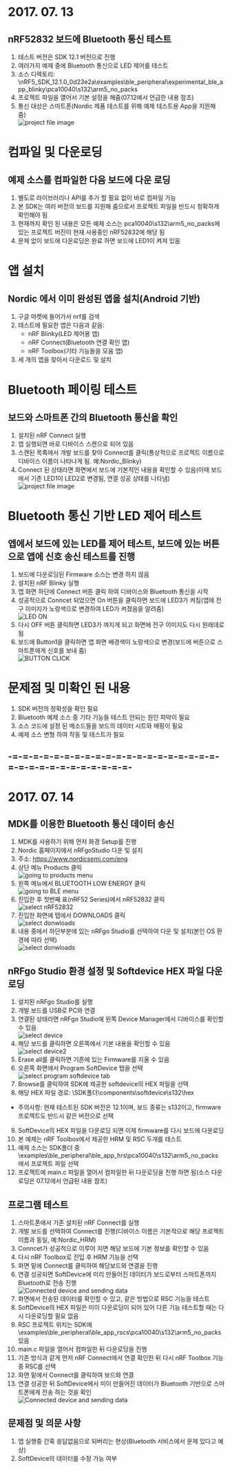 # 2017. 07. 13
## nRF52832 보드에 Bluetooth 통신 테스트
1. 테스트 버전은 SDK 12.1 버전으로 진행
2. 여러가지 예제 중에 Bluetooth 통신으로 LED 제어를 테스트
3. 소스 디렉토리: \nRF5_SDK_12.1.0_0d23e2a\examples\ble_peripheral\experimental_ble_app_blinky\pca10040\s132\arm5_no_packs
4. 프로젝트 파일을 열어서 기본 설정을 해줌(07.12에서 언급한 내용 참조)
5. 통신 대상은 스마트폰(Nordic 제품 테스트를 위해 예제 테스트용 App을 지원해 줌)  
![project file image](07.13/01.png)

# 컴파일 및 다운로딩
## 예제 소스를 컴파일한 다음 보드에 다운 로딩
1. 별도로 라이브러리나 API를 추가 할 필요 없이 바로 컴파일 가능
2. 본 SDK는 여러 버전의 보드를 지원해 줌으로서 프로젝트 파일을 반드시 정확하게 확인해야 됨
3. 현재까지 확인 된 내용은 모든 예제 소스는 pca10040\s132\arm5_no_packs에 있는 프로젝트 버진이 현재 사용중인 nRF52832에 해당 됨
4. 문제 없이 보드에 다운로딩은 완료 하면 보드에 LED1이 켜져 있음

# 앱 설치
## Nordic 에서 이미 완성된 앱을 설치(Android 기반)
1. 구글 마켓에 들어가서 nrf를 검색
2. 테스트에 필요한 앱은 다음과 같음:
    - nRF Blinky(LED 제어용 앱)
    - nRF Connect(Bluetooth 연결 확인 앱)
    - nRF Toolbox(기타 기능들을 모움 앱)
3. 세 개의 앱을 찾아서 다운로드 및 설치

# Bluetooth 페이링 테스트
## 보드와 스마트폰 간의 Bluetooth 통신을 확인
1. 설치된 nRF Connect 실행
2. 앱 실행되면 바로 디바이스 스캔으로 되어 있음
3. 스캔된 목록에서 개발 보드를 찾아 Connect를 클릭(통상적으로 프로젝트 이름으로 디바이스 이름이 나타나게 됨. 예:Nordic_Blinky)
4. Connect 된 상태라면 화면에서 보드에 기본적인 내용을 확인할 수 있음(이때 보드에서 기존 LED1이 LED2로 변경됨, 연결 성공 상태를 나타냄)  
![project file image](07.13/02.png)

# Bluetooth 통신 기반 LED 제어 테스트
## 엡에서 보드에 있는 LED를 제어 테스트, 보드에 있는 버튼으로 앱에 신호 송신 테스트를 진행
1. 보드에 다운로딩된 Firmware 소스는 변경 하지 않음
2. 설치된 nRF Blinky 실행
3. 앱 화면 하단에 Connect 버튼 클릭 하여 디바이스와 Bluetooth 통신을 시작
4. 성공적으로 Conncet 되었으면 On 버튼을 클릭하면 보드에 LED3가 켜짐(앱에 전구 이미지가 노랑색으로 변경하여 LED가 켜졌음을 알려줌)  
![LED ON](07.13/03.png)
5. 다시 OFF 버튼 클릭하면 LED3가 껴지게 되고 화면에 전구 이미지도 다시 원래데로 됨
6. 보드에 Button1을 클릭하면 앱 화면 배경색이 노랑색으로 변경(보드에 버튼으로 스마트폰에게 신호를 보내 줌)  
![BUTTON CLICK](07.13/04.png)

# 문제점 및 미확인 된 내용
1. SDK 버전의 정확성을 확인 필요
2. Bluetooth 예제 소스 중 기타 기능들 테스트 안되는 원인 파악이 필요
3. 소스 코드에 설정 된 메소드들을 보드의 데이터 시트와 매핑이 필요
4. 예제 소스 변형 하여 작동 및 테스트가 필요

## -=-=-=-=-=-=-=-=-=-=-=-=-=-=-=-=-=-=-=-=-=-=-=-=-=-=-=-=-=-=-=-=-

# 2017. 07. 14
## MDK를 이용한 Bluetooth 통신 데이터 송신
1. MDK를 사용하기 위해 먼저 화경 Setup를 진행
2. Nordic 홈페이지에서 nRFgoStudio 다운 및 설치
3. 주소: https://www.nordicsemi.com/eng
4. 상단 메뉴 Products 클릭  
![going to products menu](07.14/0714_01.png)
5. 왼쪽 메뉴에서 BLUETOOTH LOW ENERGY 클릭  
![going to BLE menu](07.14/0714_02.png)
6. 진입한 후 첫번째 표(nRF52 Series)에서 nRF52832 클릭  
![select nRF52832](07.14/0714_03.png)
7. 진입한 화면에 텝에서 DOWNLOADS 클릭  
![select donwloads](07.14/0714_04.png)
8. 내용 중에서 하단부분에 있는 nRFgo Studio를 선택하여 다운 및 설치(본인 OS 환경에 따라 선택)  
![select donwloads](07.14/0714_05.png)

## nRFgo Studio 환경 설정 및 Softdevice HEX 파일 다운로딩
1. 설치된 nRFgo Studio를 실행
2. 개발 보드를 USB로 PC와 연결
3. 연결된 상태라면 nRFgo Studio에 왼쪽 Device Manager에서 디바이스를 확인할 수 있음  
![select device](07.14/0714_06.png)
4. 해당 보드를 클릭하면 오른쪽에서 기본 내용을 확인할 수 있음  
![select device2](07.14/0714_07.png)
5. Erase all를 클릭하면 기존에 있는 Firmware를 지울 수 있음
6. 오른쪽 화면에서 Program SoftDevice 탭을 선택  
![select program softdevice tab](07.14/0714_08.png)
7. Browse를 클릭하여 SDK에 제공한 softdevice의 HEX 파일을 선택
8. 해당 HEX 파일 경로: \SDK폴더\components\softdevice\s132\hex
- 주의사항: 현재 테스트된 SDK 버전은 12.1이며, 보드 종류는 s132이고, firmware 프로젝트도 반드시 같은 버전으로 선택
9. SoftDevice의 HEX 파일을 다운로딩 되면 이제 firmware를 다시 보드에 다운로딩
10. 본 예제는 nRF Toolbox에서 제공한 HRM 및 RSC 두개를 테스트
11. 예제 소스는 SDK폴더 중 \examples\ble_peripheral\ble_app_hrs\pca10040\s132\arm5_no_packs 에서 프로젝트 파일 선택
12. 프로젝트에 main.c 파일을 열어서 컴파일한 뒤 다운로딩을 진행 하면 됨(소스 다운로딩은 07.12에서 언급된 내용 참조)

## 프로그램 테스트
1. 스마트폰에서 기존 설치된 nRF Connect를 실행
2. 개발 보드를 선택하여 Connect를 진행(디바이스 이름은 기본적으로 해당 프로젝트 이름과 동일, 예:Nordic_HRM)
3. Conncet가 성공적으로 이루어 지면 해당 보드에 기본 정보를 확인할 수 있음
4. 다시 nRF Toolbox로 진입 후 HRM 기능을 선택
5. 화면 밑에 Connect를 클릭하여 해당보드와 연결을 진행
6. 연결 성공되면 SoftDevice에 미리 만들어진 데이터가 보드로부터 스마트폰까지 Bluetooth로 전송 진행  
![Connected device and sending data](07.14/0714_09.png)
7. 화면에서 전송된 데이터를 확인할 수 있고, 같은 방법으로 RSC 기능을 테스트
8. SoftDevice의 HEX 파일은 미이 다운로딩이 되어 있어 다른 기능 테스트할 때는 다시 다운로딩할 필요 없음
9. RSC 프로젝트 위치는 SDK에 \examples\ble_peripheral\ble_app_rscs\pca10040\s132\arm5_no_packs 있음
10. main.c 파일을 열어서 컴파일한 뒤 다운로딩을 진행
11. 기존 방식과 같게 먼저 nRF Connect에서 연결 확인한 뒤 다시 nRF Toolbox 기능중 RSC를 선택
12. 화면 밑에서 Connect를 클릭하여 보드와 연결
13. 연결 성공한 뒤 SoftDevice에서 미이 만들어진 데이터가 Bluetooth 기반으로 스마트폰에게 전송 하는 것을 확인  
![Connected device and sending data](07.14/0714_10.png)

## 문제점 및 의문 사항
1. 앱 실행중 간혹 응답없음으로 되버리는 현상(Bluetooth 서비스에서 문제 있다고 예상)
2. SoftDevice의 데이터를 수정 가능 여부
